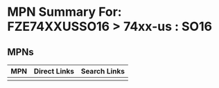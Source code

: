 



# MPN Summary For: FZE74XXUSSO16 > 74xx-us : SO16

## MPNs
  

|MPN|Direct Links|Search Links|
| :--- | :--- | :--- |
||||
